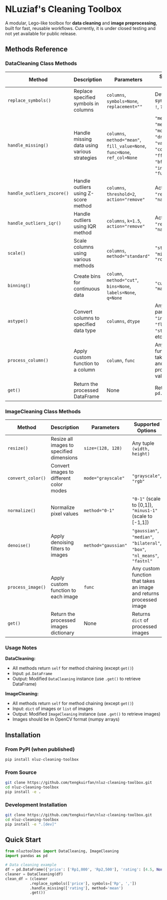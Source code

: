 # NLuziaf's Cleaning Toolbox

A modular, Lego-like toolbox for **data cleaning** and **image preprocessing**, built for fast, reusable workflows. Currently, it is under closed testing and not yet available for public release.

## Methods Reference

### DataCleaning Class Methods

| Method | Description | Parameters | Supported Options |
|--------|-------------|------------|-------------------|
| `replace_symbols()` | Replace specified symbols in columns | `columns`, `symbols=None`, `replacement=""` | Default symbols: `,`, `.`, `!`, `?`, `$`, `%`, `&` |
| `handle_missing()` | Handle missing data using various strategies | `columns`, `method="mean"`, `fill_value=None`, `func=None`, `ref_col=None` | `"mean"`, `"median"`, `"mode"`, `"drop"`, `"value"`, `"column"`, `"ffill"`, `"bfill"`, `"interpolate"`, `"function"` |
| `handle_outliers_zscore()` | Handle outliers using Z-score method | `columns`, `threshold=2`, `action="remove"` | Actions: `"remove"`, `"nan"` |
| `handle_outliers_iqr()` | Handle outliers using IQR method | `columns`, `k=1.5`, `action="remove"` | Actions: `"remove"`, `"nan"` |
| `scale()` | Scale columns using various methods | `columns`, `method="standard"` | `"standard"`, `"minmax"`, `"robust"` |
| `binning()` | Create bins for continuous data | `column`, `method="cut"`, `bins=None`, `labels=None`, `q=None` | `"cut"`, `"qcut"`, `"mapping"` |
| `astype()` | Convert columns to specified data type | `columns`, `dtype` | Any valid pandas dtype: `"int"`, `"float"`, `"str"`, `"bool"`, etc. |
| `process_column()` | Apply custom function to a column | `column`, `func` | Any custom function that takes a value and returns processed value |
| `get()` | Return the processed DataFrame | None | Returns `pd.DataFrame` |

### ImageCleaning Class Methods

| Method | Description | Parameters | Supported Options |
|--------|-------------|------------|-------------------|
| `resize()` | Resize all images to specified dimensions | `size=(128, 128)` | Any tuple `(width, height)` |
| `convert_color()` | Convert images to different color modes | `mode="grayscale"` | `"grayscale"`, `"rgb"` |
| `normalize()` | Normalize pixel values | `method="0-1"` | `"0-1"` (scale to [0,1]), `"minus1-1"` (scale to [-1,1]) |
| `denoise()` | Apply denoising filters to images | `method="gaussian"` | `"gaussian"`, `"median"`, `"bilateral"`, `"box"`, `"nl_means"`, `"fastnl"` |
| `process_image()` | Apply custom function to each image | `func` | Any custom function that takes an image and returns processed image |
| `get()` | Return the processed images dictionary | None | Returns `dict` of processed images |

### Usage Notes

**DataCleaning:**
- All methods return `self` for method chaining (except `get()`)
- Input: `pd.DataFrame`
- Output: Modified `DataCleaning` instance (use `.get()` to retrieve DataFrame)

**ImageCleaning:**
- All methods return `self` for method chaining (except `get()`)
- Input: `dict` of images or `list` of images
- Output: Modified `ImageCleaning` instance (use `.get()` to retrieve images)
- Images should be in OpenCV format (numpy arrays)

## Installation

### From PyPI (when published)
```bash
pip install nluz-cleaning-toolbox
```

### From Source
```bash
git clone https://github.com/tengkuirfan/nluz-cleaning-toolbox.git
cd nluz-cleaning-toolbox
pip install -e .
```

### Development Installation
```bash
git clone https://github.com/tengkuirfan/nluz-cleaning-toolbox.git
cd nluz-cleaning-toolbox
pip install -e ".[dev]"
```

## Quick Start

```python
from nluztoolbox import DataCleaning, ImageCleaning
import pandas as pd

# Data cleaning example
df = pd.DataFrame({'price': ['Rp1,000', 'Rp2,500'], 'rating': [4.5, None]})
cleaner = DataCleaning(df)
clean_df = (cleaner
           .replace_symbols(['price'], symbols=['Rp', ','])
           .handle_missing(['rating'], method='mean')
           .get())
```
